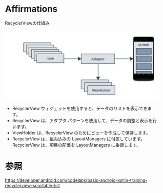 # Affirmations

RecyclerViewの仕組み


![RecyclerView](./doc/RecyclerViewe.png)

- RecyclerView ウィジェットを使用すると、データのリストを表示できます。
- RecyclerView は、アダプタ パターンを使用して、データの調整と表示を行います。
- ViewHolder は、RecyclerView のためにビューを作成して保持します。
- RecyclerView は、組み込みの LayoutManagers に付属しています。RecyclerView は、項目の配置を LayoutManagers に委譲します。



# 参照
https://developer.android.com/codelabs/basic-android-kotlin-training-recyclerview-scrollable-list

